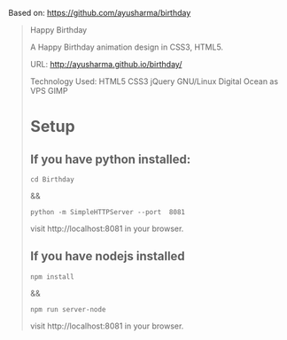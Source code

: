 Based on: https://github.com/ayusharma/birthday

> Happy Birthday
>
> A Happy Birthday animation design in CSS3, HTML5.
>
> URL: http://ayusharma.github.io/birthday/
>
> Technology Used: HTML5 CSS3 jQuery  GNU/Linux Digital Ocean as VPS GIMP
>
> # Setup
>
> ## If you have python installed:
> ```
> cd Birthday
> ```
>
> && 
>
> ```
> python -m SimpleHTTPServer --port  8081
> ```
>
> visit http://localhost:8081 in your browser.
>
> ## If you have nodejs installed
> ```
> npm install
> ```
> &&
>
> ```
> npm run server-node
> ```
> visit http://localhost:8081 in your browser.
>

